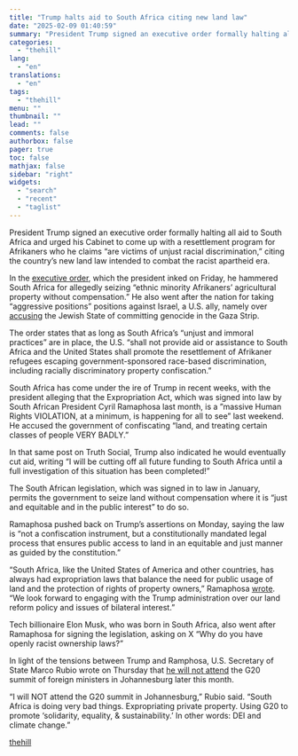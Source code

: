 ```yaml
---
title: "Trump halts aid to South Africa citing new land law"
date: "2025-02-09 01:40:59"
summary: "President Trump signed an executive order formally halting all aid to South Africa and urged his Cabinet to come up with a resettlement program for Afrikaners who he claims “are victims of unjust racial discrimination,” citing the country’s new land law intended to combat the racist apartheid era. In the..."
categories:
  - "thehill"
lang:
  - "en"
translations:
  - "en"
tags:
  - "thehill"
menu: ""
thumbnail: ""
lead: ""
comments: false
authorbox: false
pager: true
toc: false
mathjax: false
sidebar: "right"
widgets:
  - "search"
  - "recent"
  - "taglist"
---
```


President Trump signed an executive order formally halting all aid to South Africa and urged his Cabinet to come up with a resettlement program for Afrikaners who he claims “are victims of unjust racial discrimination,” citing the country’s new land law intended to combat the racist apartheid era.

In the [executive order](https://www.whitehouse.gov/presidential-actions/2025/02/addressing-egregious-actions-of-the-republic-of-south-africa/), which the president inked on Friday, he hammered South Africa for allegedly seizing “ethnic minority Afrikaners’ agricultural property without compensation.” He also went after the nation for taking “aggressive positions” positions against Israel, a U.S. ally, namely over [accusing](https://thehill.com/policy/international/4442427-south-africa-alleges-israel-violating-ruling/) the Jewish State of committing genocide in the Gaza Strip.

The order states that as long as South Africa’s “unjust and immoral practices” are in place, the U.S. “shall not provide aid or assistance to South Africa and the United States shall promote the resettlement of Afrikaner refugees escaping government-sponsored race-based discrimination, including racially discriminatory property confiscation.”

South Africa has come under the ire of Trump in recent weeks, with the president alleging that the Expropriation Act, which was signed into law by South African President Cyril Ramaphosa last month, is a ”massive Human Rights VIOLATION, at a minimum, is happening for all to see” last weekend. He accused the government of confiscating “land, and treating certain classes of people VERY BADLY.”

In that same post on Truth Social, Trump also indicated he would eventually cut aid, writing “I will be cutting off all future funding to South Africa until a full investigation of this situation has been completed!”

The South African legislation, which was signed in to law in January, permits the government to seize land without compensation where it is “just and equitable and in the public interest” to do so.

Ramaphosa pushed back on Trump’s assertions on Monday, saying the law is “not a confiscation instrument, but a constitutionally mandated legal process that ensures public access to land in an equitable and just manner as guided by the constitution.”

“South Africa, like the United States of America and other countries, has always had expropriation laws that balance the need for public usage of land and the protection of rights of property owners,” Ramaphosa [wrote](https://thehill.com/policy/international/5131025-rubio-g20-summit-south-africa/). “We look forward to engaging with the Trump administration over our land reform policy and issues of bilateral interest.”

Tech billionaire Elon Musk, who was born in South Africa, also went after Ramaphosa for signing the legislation, asking on X “Why do you have openly racist ownership laws?”

In light of the tensions between Trump and Ramphosa, U.S. Secretary of State Marco Rubio wrote on Thursday that [he will not attend](https://thehill.com/policy/international/5131025-rubio-g20-summit-south-africa/) the G20 summit of foreign ministers in Johannesburg later this month.

“I will NOT attend the G20 summit in Johannesburg,” Rubio said. “South Africa is doing very bad things. Expropriating private property. Using G20 to promote ‘solidarity, equality, & sustainability.’ In other words: DEI and climate change.”

[thehill](https://thehill.com/policy/international/5134371-trump-south-africa-land-law-foreign-aid/)
